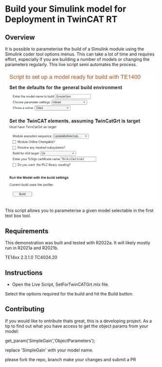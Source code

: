 # Build your Simulink model for Deployment in TwinCAT RT

## Overview

It is possible to parameterise the build of a Simulink module using the Simulink coder tool options menus. This can take a lot of time and requires effort, especially if you are building a number of models or changing the parameters regularly. This live script semi automates the process.

![Screenshot](HideCode.png)

This script allows you to parameterise a given model selectable in the first text box tool.

## Requirements

This demonstration was built and tested with R2022a. It will likely mostly run in R2021a and R2021b.

TE14xx 2.3.1.0
TC4024.20

## Instructions
* Open the Live Script, SetForTwinCATGrt.mlx file.

Select the options required for the build and hit the Build button.

## Contributing

If you would like to ontribute thats great, this is a developing project.
As a tip to find out what you have access to get the object params from your model:

get_param('SimpleGain','ObjectParameters');

replace 'SimpleGain' with your model name.

please fork the repo, branch make your changes and submit a PR



